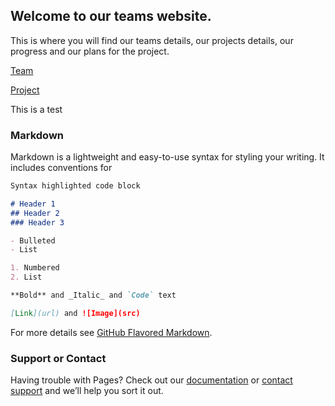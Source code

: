 ---
---

## Welcome to our teams website.

This is where you will find our teams details, our projects details, our progress and our plans for the project.

[Team](https://callumhemsley.github.io/GRP-08/team)


[Project](https://callumhemsley.github.io/GRP-08/project)

This is a test

### Markdown

Markdown is a lightweight and easy-to-use syntax for styling your writing. It includes conventions for

```markdown
Syntax highlighted code block

# Header 1
## Header 2
### Header 3

- Bulleted
- List

1. Numbered
2. List

**Bold** and _Italic_ and `Code` text

[Link](url) and ![Image](src)
```

For more details see [GitHub Flavored Markdown](https://guides.github.com/features/mastering-markdown/).

### Support or Contact

Having trouble with Pages? Check out our [documentation](https://help.github.com/categories/github-pages-basics/) or [contact support](https://github.com/contact) and we’ll help you sort it out.
